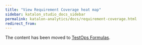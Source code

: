 ```yaml
---
title: "View Requirement Coverage heat map"
sidebar: katalon_studio_docs_sidebar
permalink: katalon-analytics/docs/requirement-coverage.html
redirect_from:
---
```


The content has been moved to [TestOps Formulas](https://docs.katalon.com/katalon-analytics/docs/testops-terminology.html#testops-formulas).